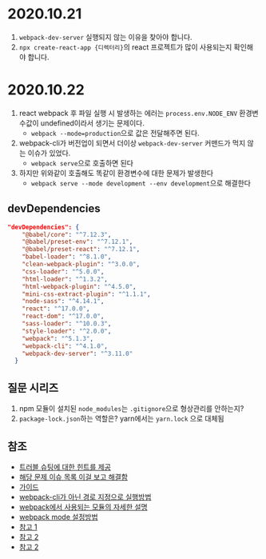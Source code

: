 # 2020.10.21

1. `webpack-dev-server` 실행되지 않는 이유을 찾아야 합니다.
1. `npx create-react-app {디렉터리}`의 react 프로젝트가 많이 사용되는지 확인해야 합니다.

# 2020.10.22

1. react webpack 후 파일 실행 시 발생하는 에러는 ```process.env.NODE_ENV``` 환경변수값이 undefined이라서 생기는 문제이다.
   - ```webpack --mode=production```으로 값은 전달해주면 된다.
1. webpack-cli가 버전업이 되면서 더이상 ```webpack-dev-server``` 커맨드가 먹지 않는 이슈가 있었다.
   - ```webpack serve```으로 호출하면 된다
1. 하지만 위와같이 호출해도 똑같이 환경변수에 대한 문제가 발생한다
   - ```webpack serve --mode development --env development```으로 해결한다

## devDependencies

```json
"devDependencies": {
    "@babel/core": "^7.12.3",
    "@babel/preset-env": "^7.12.1",
    "@babel/preset-react": "^7.12.1",
    "babel-loader": "^8.1.0",
    "clean-webpack-plugin": "^3.0.0",
    "css-loader": "^5.0.0",
    "html-loader": "^1.3.2",
    "html-webpack-plugin": "^4.5.0",
    "mini-css-extract-plugin": "^1.1.1",
    "node-sass": "^4.14.1",
    "react": "^17.0.0",
    "react-dom": "^17.0.0",
    "sass-loader": "^10.0.3",
    "style-loader": "^2.0.0",
    "webpack": "^5.1.3",
    "webpack-cli": "^4.1.0",
    "webpack-dev-server": "^3.11.0"
  }
```

## 질문 시리즈

1. npm 모듈이 설치된 `node_modules`는 `.gitignore`으로 형상관리를 안하는지?
2. `package-lock.json`하는 역할은? yarn에서는 `yarn.lock` 으로 대체됨

## 참조

- [트러블 슈팅에 대한 힌트를 제공](https://stackoverflow.com/questions/59611597/error-cannot-find-module-webpack-cli-bin-config-yargs)
- [해당 문제 이슈 목록 이걸 보고 해결함](https://github.com/webpack/webpack-dev-server/issues/2759)
- [가이드](https://velog.io/@jeff0720/React-%EA%B0%9C%EB%B0%9C-%ED%99%98%EA%B2%BD%EC%9D%84-%EA%B5%AC%EC%B6%95%ED%95%98%EB%A9%B4%EC%84%9C-%EB%B0%B0%EC%9A%B0%EB%8A%94-Webpack-%EA%B8%B0%EC%B4%88)
- [webpack-cli가 아닌 경로 지정으로 실행방법](https://romeoh.tistory.com/entry/Webpack-dev-server-%EA%B5%AC%EB%8F%99%ED%95%98%EA%B8%B0)
- [webpack에서 사용되는 모듈의 자세한 설명](https://sujinlee.me/webpack-react-tutorial/)
- [webpack mode  설정방법](https://ibrahimovic.tistory.com/51)
- [참고 1](https://joshua1988.github.io/webpack-guide/tutorials/webpack-dev-server.html#%EC%8B%A4%EC%8A%B5-%EC%A0%88%EC%B0%A8)
- [참고 2](https://velog.io/@adam2/webpack-dev-server-%EC%82%AC%EC%9A%A9%ED%95%98%EA%B8%B0%EC%82%BD%EC%A7%88%ED%9B%84%EA%B8%B0)
- [참고 2](https://ideveloper2.tistory.com/130)
